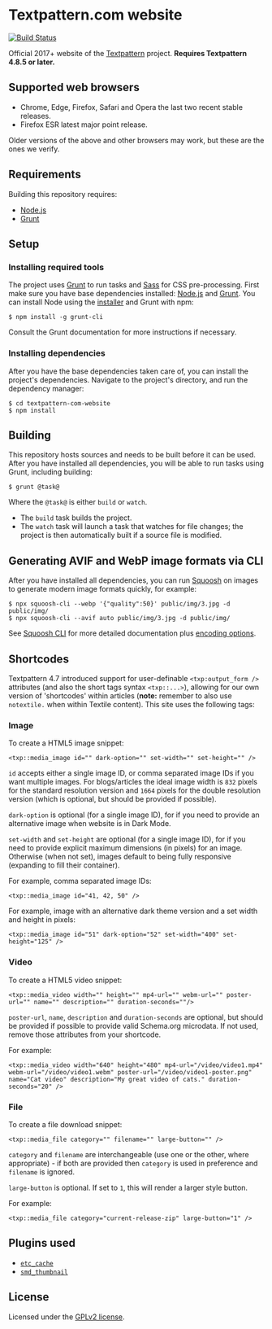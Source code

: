 # Textpattern.com website

[![Build Status](https://travis-ci.com/textpattern/textpattern-com-website.svg)](https://travis-ci.com/textpattern/textpattern-com-website)

Official 2017+ website of the [Textpattern](https://textpattern.com/) project. **Requires Textpattern 4.8.5 or later.**

## Supported web browsers

- Chrome, Edge, Firefox, Safari and Opera the last two recent stable releases.
- Firefox ESR latest major point release.

Older versions of the above and other browsers may work, but these are the ones we verify.

## Requirements

Building this repository requires:

- [Node.js](https://nodejs.org/)
- [Grunt](https://gruntjs.com/)

## Setup

### Installing required tools

The project uses [Grunt](https://gruntjs.com/) to run tasks and [Sass](https://sass-lang.com/) for CSS pre-processing. First make sure you have base dependencies installed: [Node.js](https://nodejs.org/) and [Grunt](https://gruntjs.com/). You can install Node using the [installer](https://nodejs.org/) and Grunt with npm:

```ShellSession
$ npm install -g grunt-cli
```

Consult the Grunt documentation for more instructions if necessary.

### Installing dependencies

After you have the base dependencies taken care of, you can install the project's dependencies. Navigate to the project's directory, and run the dependency manager:

```ShellSession
$ cd textpattern-com-website
$ npm install
```

## Building

This repository hosts sources and needs to be built before it can be used. After you have installed all dependencies, you will be able to run tasks using Grunt, including building:

```ShellSession
$ grunt @task@
```

Where the `@task@` is either `build` or `watch`.

- The `build` task builds the project.
- The `watch` task will launch a task that watches for file changes; the project is then automatically built if a source file is modified.

## Generating AVIF and WebP image formats via CLI

After you have installed all dependencies, you can run [Squoosh](https://github.com/GoogleChromeLabs/squoosh/) on images to generate modern image formats quickly, for example:

```ShellSession
$ npx squoosh-cli --webp '{"quality":50}' public/img/3.jpg -d public/img/
$ npx squoosh-cli --avif auto public/img/3.jpg -d public/img/
```

See [Squoosh CLI](https://github.com/GoogleChromeLabs/squoosh/tree/dev/cli) for more detailed documentation plus [encoding options](https://github.com/GoogleChromeLabs/squoosh/blob/dev/cli/src/codecs.js).

## Shortcodes

Textpattern 4.7 introduced support for user-definable `<txp:output_form />` attributes (and also the short tags syntax `<txp::...>`), allowing for our own version of 'shortcodes' within articles (**note:** remember to also use `notextile.` when within Textile content). This site uses the following tags:

### Image

To create a HTML5 image snippet:

    <txp::media_image id="" dark-option="" set-width="" set-height="" />

`id` accepts either a single image ID, or comma separated image IDs if you want multiple images. For blogs/articles the ideal image width is `832` pixels for the standard resolution version and `1664` pixels for the double resolution version (which is optional, but should be provided if possible).

`dark-option` is optional (for a single image ID), for if you need to provide an alternative image when website is in Dark Mode.

`set-width` and `set-height` are optional (for a single image ID), for if you need to provide explicit maximum dimensions (in pixels) for an image. Otherwise (when not set), images default to being fully responsive (expanding to fill their container).

For example, comma separated image IDs:

    <txp::media_image id="41, 42, 50" />

For example, image with an alternative dark theme version and a set width and height in pixels:

    <txp::media_image id="51" dark-option="52" set-width="400" set-height="125" />

### Video

To create a HTML5 video snippet:

    <txp::media_video width="" height="" mp4-url="" webm-url="" poster-url="" name="" description="" duration-seconds=""/>

`poster-url`, `name`, `description` and `duration-seconds` are optional, but should be provided if possible to provide valid Schema.org microdata. If not used, remove those attributes from your shortcode.

For example:

    <txp::media_video width="640" height="480" mp4-url="/video/video1.mp4" webm-url="/video/video1.webm" poster-url="/video/video1-poster.png" name="Cat video" description="My great video of cats." duration-seconds="20" />

### File

To create a file download snippet:

    <txp::media_file category="" filename="" large-button="" />

`category` and `filename` are interchangeable (use one or the other, where appropriate) - if both are provided then `category` is used in preference and `filename` is ignored.

`large-button` is optional. If set to `1`, this will render a larger style button.

For example:

    <txp::media_file category="current-release-zip" large-button="1" />

## Plugins used

- [`etc_cache`](https://github.com/etc-plugins/etc_cache)
- [`smd_thumbnail`](https://github.com/bloke/smd_thumbnail)

## License

Licensed under the [GPLv2 license](https://github.com/textpattern/textpattern-com-website/blob/main/LICENSE).
